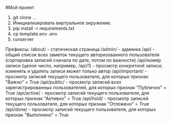 #Мой проект

1. git clone ...
2. Инициализировать виртуальное окружение.
3. pip install -r requirements.txt
4. cp template.env .env
5. runserver

Префиксы:
/about/ - статическая страница
/admin/ - админка
/api/ - общий список всех заметок текущего авторизованного пользователя
        (сортировка записей сначала по дате, потом по важности)
/api/номер записи (целое число, например, /api/1) - просмотр конкретной записи;
        изменять и удалять записи может только автор
/api/important/ - просмотр записей текущего пользователя, для которых признак "Важно" = True
/api/public/ - просмотр записей всех зарегистрированных пользователей, для которых признак "Публично" = True
/api/active/ - просмотр записей текущего пользователя, для которых признак "Активно" = True
/api/hold/ - просмотр записей текущего пользователя, для которых признак "Отложено" = True
/api/done/ - просмотр записей текущего пользователя, для которых признак "Выполнено" = True